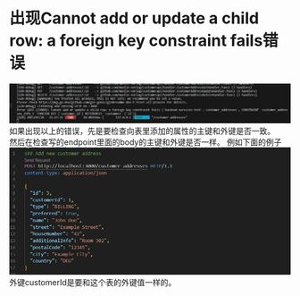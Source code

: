 # 出现Cannot add or update a child row: a foreign key constraint fails错误
![a foregin key constraint](images/a_foreign_key_constraint.jpg)    
如果出现以上的错误，先是要检查向表里添加的属性的主键和外键是否一致。    
然后在检查写的endpoint里面的body的主键和外键是否一样。 例如下面的例子    
![test](images/endpoint_POST.png) 
外键customerId是要和这个表的外键值一样的。    